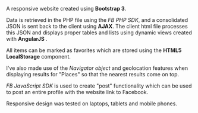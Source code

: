 A responsive website created using <b>Bootstrap 3</b>.

Data is retrieved in the PHP file using the <i>FB PHP SDK</i>, and a consolidated JSON is sent back to the client using <b>AJAX</b>. The client html file processes this JSON and displays proper tables and lists using dynamic views created with <b>AngularJS </b>. 

All items can be marked as favorites which are stored using the <b>HTML5 LocalStorage</b> component.

I've also made use of the <i>Navigator object</i> and geolocation features when displaying results for "Places" so that the nearest results come on top.

<i>FB JavaScript SDK</i> is used to create "post" functionality which can be used to post an entire profile with the website link to Facebook.

Responsive design was tested on laptops, tablets and mobile phones.